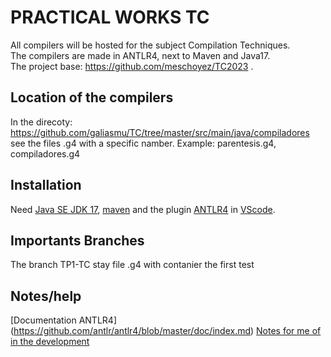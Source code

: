 # PRACTICAL WORKS TC 
All compilers will be hosted for the subject Compilation Techniques.<br>
The compilers are made in ANTLR4, next to Maven and Java17.<br>
The project base: https://github.com/meschoyez/TC2023 .<br>

## Location of the compilers <br>
In the direcoty: https://github.com/galiasmu/TC/tree/master/src/main/java/compiladores see the files .g4 with a specific namber. Example: parentesis.g4, compiladores.g4

## Installation <br>
Need [Java SE JDK 17](https://www.oracle.com/java/technologies/javase/jdk17-archive-downloads.html), [maven](https://maven.apache.org/) and the plugin [ANTLR4](https://marketplace.visualstudio.com/items?itemName=mike-lischke.vscode-antlr4) in [VScode](https://code.visualstudio.com/).


## Importants Branches <br>

The branch TP1-TC stay file .g4 with contanier the first test

## Notes/help <br>
[Documentation ANTLR4] (https://github.com/antlr/antlr4/blob/master/doc/index.md)
[Notes for me of in the development](https://www.notion.so/Notas-primer-parcial-39390615f9f44a2a8640d2223b551884?pvs=4)

